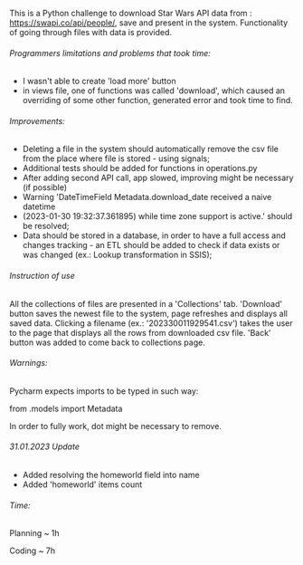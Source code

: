 This is a Python challenge to download Star Wars API data from :
https://swapi.co/api/people/, save and present in the system. 
Functionality of going through files with data is provided.

###### Programmers limitations and problems that took time:

- I wasn't able to create 'load more' button
- in views file, one of functions was called 'download', which caused 
an overriding of some other function, generated error and took time to find.

###### Improvements:

- Deleting a file in the system should automatically remove the csv file 
from the place where file is stored - using signals;
- Additional tests should be added for functions in operations.py
- After adding second API call, app slowed, 
improving might be necessary (if possible)
- Warning 'DateTimeField Metadata.download_date received a naive datetime 
- (2023-01-30 19:32:37.361895) while time zone support is active.' 
should be resolved;
- Data should be stored in a database, in order to have a full access and 
changes tracking - an ETL should be added to check if data exists or 
was changed (ex.: Lookup transformation in SSIS);

###### Instruction of use

All the collections of files are presented in a 'Collections' tab. 
'Download' button saves the newest file to the system, page refreshes and 
displays all saved data. Clicking a filename (ex.: '202330011929541.csv')
takes the user to the page that displays all the rows from downloaded 
csv file. 'Back' button was added to come back to collections page.

###### Warnings:

Pycharm expects imports to be typed in such way:

from .models import Metadata

In order to fully work, dot might be necessary to remove.


###### 31.01.2023 Update

- Added resolving the homeworld field into name
- Added 'homeworld' items count


###### Time:
Planning ~ 1h

Coding ~ 7h 



